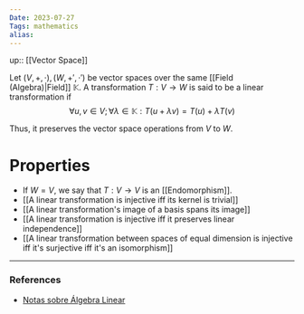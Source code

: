 ```yaml
---
Date: 2023-07-27
Tags: mathematics
alias: 
---
```

up:: [[Vector Space]]

Let $(V, +, \cdot), (W, +', \cdot')$ be vector spaces over the same [[Field (Algebra)|Field]] $\mathbb{K}$. A transformation $T: V \to W$ is said to be a linear transformation if
$$
\forall u, v \in V; \forall \lambda \in \mathbb{K}: T(u + \lambda v) = T(u) + \lambda T(v)
$$

Thus, it preserves the vector space operations from $V$ to $W$.

# Properties
- If $W = V$, we say that $T: V \to V$ is an [[Endomorphism]].
- [[A linear transformation is injective iff its kernel is trivial]]
- [[A linear transformation's image of a basis spans its image]]
- [[A linear transformation is injective iff it preserves linear independence]]
- [[A linear transformation between spaces of equal dimension is injective iff it's surjective iff it's an isomorphism]]

---
### References
- [Notas sobre Álgebra Linear](https://nicholasvoltani.github.io/2021-12-27-notas-alglin/)